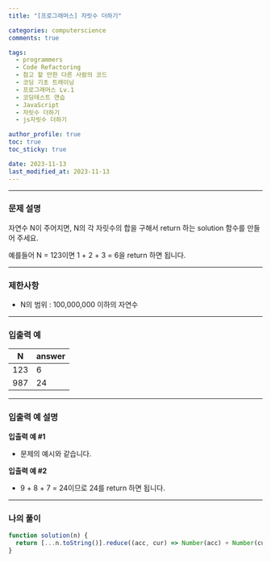 ```yaml
---
title: "[프로그래머스] 자릿수 더하기"

categories: computerscience
comments: true

tags:
  - programmers
  - Code Refactoring
  - 참고 할 만한 다른 사람의 코드
  - 코딩 기초 트레이닝
  - 프로그래머스 Lv.1
  - 코딩테스트 연습
  - JavaScript
  - 자릿수 더하기
  - js자릿수 더하기

author_profile: true
toc: true
toc_sticky: true

date: 2023-11-13
last_modified_at: 2023-11-13
---
```


---

### 문제 설명

자연수 N이 주어지면, N의 각 자릿수의 합을 구해서 return 하는 solution 함수를 만들어 주세요.

예를들어 N = 123이면 1 + 2 + 3 = 6을 return 하면 됩니다.

---

### 제한사항

- N의 범위 : 100,000,000 이하의 자연수

---

### 입출력 예

| N   | answer |
| --- | ------ |
| 123 | 6      |
| 987 | 24     |

---

### 입출력 예 설명

**입출력 예 #1**

- 문제의 예시와 같습니다.

**입출력 예 #2**

- 9 + 8 + 7 = 24이므로 24를 return 하면 됩니다.

---

### 나의 풀이

```jsx
function solution(n) {
  return [...n.toString()].reduce((acc, cur) => Number(acc) + Number(cur), 0);
}
```
